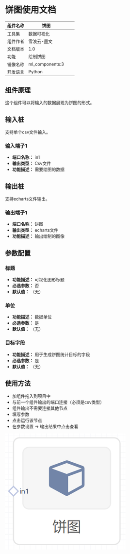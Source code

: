 # 饼图使用文档
| 组件名称 | 饼图|  |  |
| --- | --- | --- | --- |
| 工具集 | 数据可视化 |  |  |
| 组件作者 | 雪浪云-墨文 |  |  |
| 文档版本 | 1.0 |  |  |
| 功能 |绘制饼图 |  |  |
| 镜像名称 | ml_components:3 |  |  |
| 开发语言 | Python |  |  |

## 组件原理
这个组件可以将输入的数据展现为饼图的形式。
## 输入桩
支持单个csv文件输入。
### 输入端子1

- **端口名称：** in1
- **输出类型：** Csv文件
- **功能描述：** 需要绘图的数据

## 输出桩
支持echarts文件输出。
### 输出端子1

- **端口名称：** 饼图
- **输出类型：** echarts文件
- **功能描述：** 输出绘制的图像
## 参数配置
### 标题

- **功能描述：** 可视化图形标题
- **必选参数：** 否
- **默认值：** （无）
### 单位

- **功能描述：** 数据单位
- **必选参数：** 是
- **默认值：** （无）
### 目标字段

- **功能描述：** 用于生成饼图统计目标的字段
- **必选参数：** 是
- **默认值：** （无）


## 使用方法
- 加组件拖入到项目中
- 与前一个组件输出的端口连接（必须是csv类型）
- 组件输出不需要连接其他节点
- 填写参数
- 点击运行该节点
- 在参数设置 -> 输出结果中点击查看


![](./img/饼图.png)
